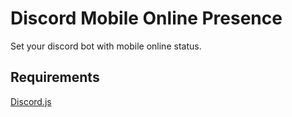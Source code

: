 # Discord Mobile Online Presence
Set your discord bot with mobile online status.  
  
## Requirements  
[Discord.js](https://github.com/discordjs/discord.js/)
  

